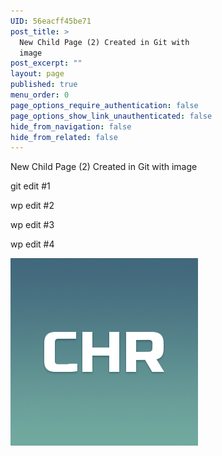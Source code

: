 ```yaml
---
UID: 56eacff45be71
post_title: >
  New Child Page (2) Created in Git with
  image
post_excerpt: ""
layout: page
published: true
menu_order: 0
page_options_require_authentication: false
page_options_show_link_unauthenticated: false
hide_from_navigation: false
hide_from_related: false
---
```

New Child Page (2) Created in Git with image

git edit #1

wp edit #2

wp edit #3

wp edit #4

![alt text][1]

 [1]: /assets/images/chronos.jpg